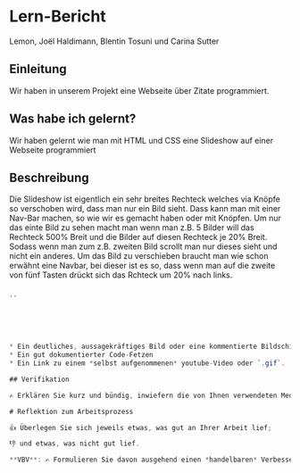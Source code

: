 # Lern-Bericht
Lemon, Joël Haldimann, Blentin Tosuni und Carina Sutter

## Einleitung

Wir haben in unserem Projekt eine Webseite über Zitate programmiert.

## Was habe ich gelernt?

Wir haben gelernt wie man mit HTML und CSS eine Slideshow auf einer Webseite programmiert

## Beschreibung

Die Slideshow ist eigentlich ein sehr breites Rechteck welches via Knöpfe so verschoben wird, dass man nur ein Bild sieht. Dass kann man mit einer Nav-Bar machen, so wie wir es gemacht haben oder mit Knöpfen. Um nur das einte Bild zu sehen macht man wenn man z.B. 5 Bilder will das Rechteck 500% Breit und die Bilder auf diesen Rechteck je 20% Breit. Sodass wenn man zum z.B. zweiten Bild scrollt man nur dieses sieht und nicht ein anderes. Um das Bild zu verschieben braucht man wie schon erwähnt eine Navbar, bei dieser ist es so, dass wenn man auf die zweite von fünf Tasten drückt sich das Rchteck um 20% nach links. 
```csharp

``





* Ein deutliches, aussagekräftiges Bild oder eine kommentierte Bildschirm-Aufnahme
* Ein gut dokumentierter Code-Fetzen
* Ein Link zu einem *selbst aufgenommenen* youtube-Video oder `.gif`.

## Verifikation

✍️ Erklären Sie kurz und bündig, inwiefern die von Ihnen verwendeten Medien zeigen, was Sie gelernt haben.

# Reflektion zum Arbeitsprozess

👍 Überlegen Sie sich jeweils etwas, was gut an Ihrer Arbeit lief; 

👎 und etwas, was nicht gut lief.

**VBV**: ✍️ Formulieren Sie davon ausgehend einen *handelbaren* Verbesserungsvorschlag.
